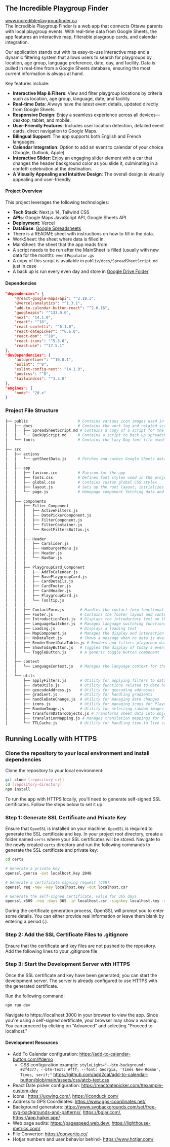 ## The Incredible Playgroup Finder

www.incredibleplaygroupfinder.ca <br>
The Incredible Playgroup Finder is a web app that connects Ottawa parents with local playgroup events. With real-time data from Google Sheets, the app features an interactive map, filterable playgroup cards, and calendar integration.

Our application stands out with its easy-to-use interactive map and a dynamic filtering system that allows users to search for playgroups by location, age group, language preference, date, day, and facility. Data is pulled in real-time from a Google Sheets database, ensuring the most current information is always at hand.

Key features include:

- **Interactive Map & Filters**: View and filter playgroup locations by criteria such as location, age group, language, date, and facility.
- **Real-time Data**: Always have the latest event details, updated directly from Google Sheets.
- **Responsive Design**: Enjoy a seamless experience across all devices—desktop, tablet, and mobile.
- **User-Friendly Features**:  Includes user location detection, detailed event cards, direct navigation to Google Maps.
- **Bilingual Support**: The app supports both English and French languages.
- **Calendar Integration**: Option to add an event to calendar of your choice (Google, Outlook, Apple)
- **Interactive Slider**: Enjoy an engaging slider element with a car that changes the header background color as you slide it, culminating in a confetti celebration at the destination.
- **A Visually Appealing and Intuitive Design**: The overall design is visually appealing and user-friendly.

#### Project Overview

This project leverages the following technologies:

- **Tech Stack**: Next.js 14, Tailwind CSS
- **APIs**: Google Maps JavaScript API, Google Sheets API
- **Deployment**: Vercel
- **DataBase**: [Google Spreadsheets](https://docs.google.com/spreadsheets/d/1C9zhAX6WgU1_dfSy3TC58kppei0ZcprT_E96wgsp0rA/edit?gid=0#gid=0)
 - There is a README sheet with instructions on how to fill in the data.
 - WorkSheet: the sheet where data is filled in.
 - MainSheet: the sheet that the app reads from.
 - A script needs to be run after the MainSheet is filled (usually with new data for the month): `eventPopulator.gs`
 - A copy of this script is available in `publiv/docs/SpreadSheetScript.md` just in case
 - A back up is run every even day and store in [Google Drive Folder](https://drive.google.com/drive/u/0/folders/1Yt0aWfkVSQQ61om9WAFlFduBHbTUVtf_)

#### Dependencies

```json
"dependencies": {
    "@react-google-maps/api": "^2.19.3",
    "@vercel/analytics": "^1.3.1",
    "add-to-calendar-button-react": "^2.6.16",
    "googleapis": "^133.0.0",
    "next": "14.1.0",
    "react": "^18",
    "react-confetti": "^6.1.0",
    "react-datepicker": "^6.6.0",
    "react-dom": "^18",
    "react-icons": "^5.3.0",
    "react-use": "^17.5.1"
},
"devDependencies": {
    "autoprefixer": "^10.0.1",
    "eslint": "^8",
    "eslint-config-next": "14.1.0",
    "postcss": "^8",
    "tailwindcss": "^3.3.0"
},
"engines": {
    "node": "20.x"
}
```
### Project File Structure
```bash
├── public                      # Contains various icon images used in the project.
│   ├── docs                    # Contains the work log and related screenshots.
│   │   ├── SpreadSheetScript.md # Contains a copy of a script for the Spreadsheet with explanation
│   │   └── BackUpScript.md     # Contains a script to back up spreadsheet to Google Drive Folder
│   └── fonts                   # Contains the Lazy Dog font file used in the project.
│
├── src
│   ├── actions
│   │   └── getSheetData.js     # Fetches and caches Google Sheets data, transforming it into objects
│   │
│   ├── app
│   │   ├── favicon.ico         # Favicon for the app
│   │   ├── fonts.css           # Defines font styles used in the project
│   │   ├── global.css          # Contains custom global CSS styles
│   │   ├── layout.js           # Sets up the root layout, initializes fonts, and manages language context
│   │   └── page.js             # Homepage component fetching data and rendering main content
│   │
│   ├── components
│   │   ├── Filter_Component
│   │   │   ├── ActiveFilters.js
│   │   │   ├── DatePickerComponent.js
│   │   │   ├── FilterComponent.js
│   │   │   ├── FilterContainer.js
│   │   │   └── ResetFiltersButton.js
│   │   │
│   │   ├── Header
│   │   │   ├── CarSlider.js
│   │   │   ├── HamburgerMenu.js
│   │   │   ├── Header.js
│   │   │   └── NavBar.js
│   │   │
│   │   ├── PlaygroupCard_Component
│   │   │   ├── AddToCalendar.js
│   │   │   ├── BasePlaygroupCard.js
│   │   │   ├── CardDetails.js
│   │   │   ├── CardFooter.js
│   │   │   ├── CardHeader.js
│   │   │   ├── PlaygroupCard.js
│   │   │   └── Tooltip.js
│   │   │
│   │   ├── ContactForm.js       # Handles the contact form functionality
│   │   ├── Footer.js            # Contains the footer layout and content
│   │   ├── IntroductionText.js  # Displays the introductory text on the homepage
│   │   ├── LanguageSwitcher.js  # Manages language switching functionality
│   │   ├── Loading.js           # Displays a loading text
│   │   ├── MapComponent.js      # Manages the display and interaction with maps
│   │   ├── NoDataText.js        # Shows a message when no data is available
│   │   ├── RenderSheetDataTable.js # Renders and filters playgroup data fetched from Google Sheets, allowing users to toggle between map and list views, apply filters, and view additional playgroups dynamically.
│   │   ├── ShowTodayButton.js   # Toggles the display of today's events
│   │   └── ToggleButton.js      # A generic toggle button component
│   │
│   ├── context
│   │   └── LanguageContext.js   # Manages the language context for the application
│   │
│   └── utils
│       ├── applyFilters.js      # Utility for applying filters to data
│       ├── dateUtils.js         # Utility functions related to date handling
│       ├── geocodeAddress.js    # Utility for geocoding addresses
│       ├── gradient.js          # Utility for handling gradients
│       ├── handleDateChange.js  # Utility for managing date changes
│       ├── icons.js             # Utility for managing icons for PlaygroupCards footer
│       ├── RandomImage.js       # Utility for selecting random images ffor header
│       ├── transformDataToObjects.js # Transforms sheet data into objects
│       ├── translationMapping.js # Manages translation mappings for filters
│       └── TTLCache.js          # Utility for handling time-to-live caching
```


## Running Locally with HTTPS

### Clone the repository to your local environment and install dependencies
Clone the repository to your local environment:
```bash
git clone [repository-url]
cd [repository-directory]
npm install
```

To run the app with HTTPS locally, you’ll need to generate self-signed SSL certificates. Follow the steps below to set it up:

### Step 1: Generate SSL Certificate and Private Key
Ensure that `OpenSSL` is installed on your machine. `OpenSSL` is required to generate the SSL certificate and key. 
In your project root directory, create a folder named `certs` where your SSL certificates will be stored. Navigate to the newly created `certs` directory and run the following commands to generate the SSL certificate and private key:

```bash
cd certs

# Generate a private key
openssl genrsa -out localhost.key 2048

# Generate a certificate signing request (CSR)
openssl req -new -key localhost.key -out localhost.csr

# Generate the self-signed certificate, valid for 365 days
openssl x509 -req -days 365 -in localhost.csr -signkey localhost.key -out localhost.crt
```
During the certificate generation process, OpenSSL will prompt you to enter some details. You can either provide real information or leave them blank by entering a period (.).

### Step 2: Add the SSL Certificate Files to .gitignore
Ensure that the certificate and key files are not pushed to the repository. Add the following lines to your .gitignore file

### Step 3: Start the Development Server with HTTPS
Once the SSL certificate and key have been generated, you can start the development server. The server is already configured to use HTTPS with the generated certificate.

Run the following command:
```bash
npm run dev
```

Navigate to https://localhost:3000 in your browser to view the app. Since you're using a self-signed certificate, your browser may show a warning. You can proceed by clicking on "Advanced" and selecting "Proceed to localhost."

#### Development Resources

- Add To Calendar configuration: https://add-to-calendar-button.com/#demo
  - CSS configuration example: `styleLight="--btn-background: #2f4377; --btn-text: #fff; --font: Georgia, 'Times New Roman', Times, serif;"` https://github.com/add2cal/add-to-calendar-button/blob/main/assets/css/atcb-text.css
- React Date picker configuration: https://reactdatepicker.com/#example-custom-day
- Icons : https://uxwing.com/, https://iconduck.com/
- Address to GPS Coordinates: https://www.gps-coordinates.net/
- Background generators: https://www.svgbackgrounds.com/set/free-svg-backgrounds-and-patterns/, https://bgjar.com/, https://app.haikei.app/
- Web page audits: https://pagespeed.web.dev/, https://lighthouse-metrics.com/
- File Convertor: https://convertio.co/
- Hotjar numbers and user behavior behind- https://www.hotjar.com/
